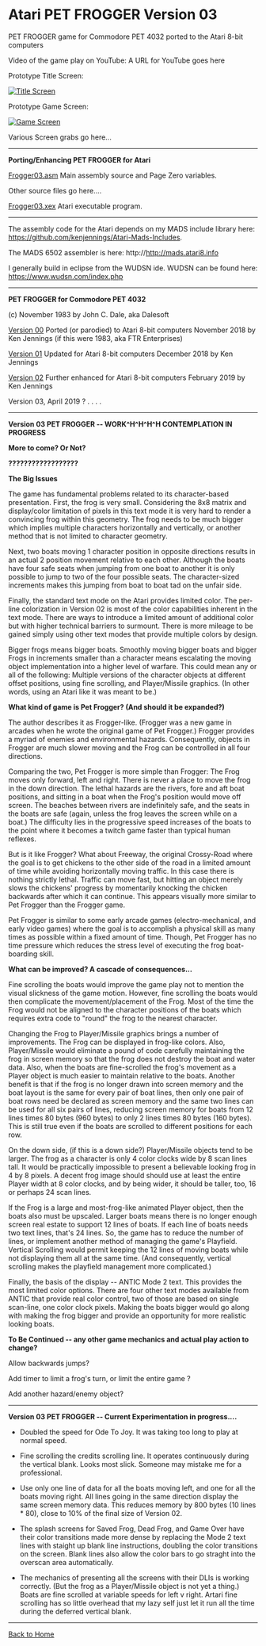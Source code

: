 # Atari PET FROGGER Version 03

PET FROGGER game for Commodore PET 4032 ported to the Atari 8-bit computers

Video of the game play on YouTube: A URL for YouTube goes here
  
Prototype Title Screen:

[![Title Screen](https://github.com/kenjennings/Atari-Pet-Frogger/raw/master/Frogger03/V03_NewProtoTitle2.png "Title Screen")](#features1)

Prototype Game Screen:

[![Game Screen](https://github.com/kenjennings/Atari-Pet-Frogger/raw/master/Frogger03/V03_NewProtoGame2.png "Game Screen")](#features2)


Various Screen grabs go here...

---

**Porting/Enhancing PET FROGGER for Atari**

[Frogger03.asm](https://github.com/kenjennings/Atari-Pet-Frogger/blob/master/Frogger03/Frogger03.asm "Frogger03.asm") Main assembly source and Page Zero variables.

Other source files go here....

[Frogger03.xex](https://github.com/kenjennings/Atari-Pet-Frogger/blob/master/Frogger03/Frogger03.xex "Frogger03.xex") Atari executable program.

---

The assembly code for the Atari depends on my MADS include library here: https://github.com/kenjennings/Atari-Mads-Includes.  

The MADS 6502 assembler is here: http://http://mads.atari8.info

I generally build in eclipse from the WUDSN ide.  WUDSN can be found here: https://www.wudsn.com/index.php 

---

**PET FROGGER for Commodore PET 4032**

(c) November 1983 by John C. Dale, aka Dalesoft

[Version 00](https://github.com/kenjennings/Atari-Pet-Frogger/blob/master/README_V00.md "Version 00") Ported (or parodied) to Atari 8-bit computers November 2018 by Ken Jennings (if this were 1983, aka FTR Enterprises)

[Version 01](https://github.com/kenjennings/Atari-Pet-Frogger/blob/master/README_V01.md "Version 01") Updated for Atari 8-bit computers December 2018 by Ken Jennings 

[Version 02](https://github.com/kenjennings/Atari-Pet-Frogger/blob/master/README_V02.md "Version 02") Further enhanced for Atari 8-bit computers February 2019 by Ken Jennings 

Version 03, April 2019 ? . . . .  

---

**Version 03 PET FROGGER -- WORK^H^H^H^H CONTEMPLATION IN PROGRESS**

**More to come? Or Not?**

**??????????????????**

**The Big Issues**

The game has fundamental problems related to its character-based presentation.  First, the frog is very small.  Considering the 8x8 matrix and display/color limitation of pixels in this text mode it is very hard to render a convincing frog within this geometry.  The frog needs to be much bigger which implies multiple characters horizontally and vertically, or another method that is not limited to character geometry.

Next, two boats moving 1 character position in opposite directions results in an actual 2 position movement relative to each other.  Although the boats have four safe seats when jumping from one boat to another it is only possible to jump to two of the four possible seats.  The character-sized increments makes this jumping from boat to boat tad on the unfair side.  

Finally, the standard text mode on the Atari provides limited color.   The per-line colorization in Version 02 is most of the color capabilities inherent in the text mode.  There are ways to introduce a limited amount of additional color but with higher technical barriers to surmount.  There is more mileage to be gained simply using other text modes that provide multiple colors by design. 

Bigger frogs means bigger boats.  Smoothly moving bigger boats and bigger Frogs in increments smaller than a character means escalating the moving object implementation into a higher level of warfare.  This could mean any or all of the following:  Multiple versions of the character objects at different offset positions, using fine scrolling, and Player/Missile graphics.  (In other words, using an Atari like it was meant to be.) 

**What kind of game is Pet Frogger?  (And should it be expanded?)**

The author describes it as Frogger-like.  (Frogger was a new game in arcades when he wrote the original game of Pet Frogger.) Frogger provides a myriad of enemies and environmental hazards.  Consequently, objects in Frogger are much slower moving and the Frog can be controlled in all four directions.

Comparing the two, Pet Frogger is more simple than Frogger: The Frog moves only forward, left and right.  There is never a place to move the frog in the down direction. The lethal hazards are the rivers, fore and aft boat positions, and sitting in a boat when the Frog's position would move off screen.  The beaches between rivers are indefinitely safe, and the seats in the boats are safe (again, unless the frog leaves the screen while on a boat.)  The difficulty lies in the progressive speed increases of the boats to the point where it becomes a twitch game faster than typical human reflexes.  

But is it like Frogger?   What about Freeway, the original Crossy-Road where the goal is to get chickens to the other side of the road in a limited amount of time while avoiding horizontally moving traffic.  In this case there is nothing strictly lethal.  Traffic can move fast, but hitting an object merely slows the chickens' progress by momentarily knocking the chicken backwards after which it can continue.  This appears visually more similar to Pet Frogger than the Frogger game.

Pet Frogger is similar to some early arcade games (electro-mechanical, and early video games) where the goal is to accomplish a physical skill as many times as possible within a fixed amount of time.  Though, Pet Frogger has no time pressure which reduces the stress level of executing the frog boat-boarding skill. 


**What can be improved?  A cascade of consequences...**

Fine scrolling the boats would improve the game play not to mention the visual slickness of the game motion.  However, fine scrolling the boats would then complicate the movement/placement of the Frog.  Most of the time the Frog would not be aligned to the character positions of the boats which requires extra code to "round" the frog to the nearest character.

Changing the Frog to Player/Missile graphics brings a number of improvements.  The Frog can be displayed in frog-like colors.  Also, Player/Missile would eliminate a pound of code carefully maintaining the frog in screen memory so that the frog does not destroy the boat and water data.  Also, when the boats are fine-scrolled the frog's movement as a Player object is much easier to maintain relative to the boats.  Another benefit is that if the frog is no longer drawn into screen memory and the boat layout is the same for every pair of boat lines, then only one pair of boat rows need be declared as screen memory and the same two lines can be used for all six pairs of lines, reducing screen memory for boats from 12 lines times 80 bytes (960 bytes) to only 2 lines times 80 bytes (160 bytes).  This is still true even if the boats are scrolled to different positions for each row.

On the down side, (if this is a down side?) Player/Missile objects tend to be larger.  The frog as a character is only 4 color clocks wide by 8 scan lines tall.  It would be practically impossible to present a believable looking frog in 4 by 8 pixels.  A decent frog image should should use at least the entire Player width at 8 color clocks, and by being wider, it should be taller, too, 16 or perhaps 24 scan lines.

If the Frog is a large and most-frog-like animated Player object, then the boats also must be upscaled.  Larger boats means there is no longer enough screen real estate to support 12 lines of boats.   If each line of boats needs two text lines, that's 24 lines.  So, the game has to reduce the number of lines, or implement another method of managing the game's Playfield.  Vertical Scrolling would permit keeping the 12 lines of moving boats while not displaying them all at the same time.  (And consequently, vertical scrolling makes the playfield management more complicated.)

Finally, the basis of the display -- ANTIC Mode 2 text.  This provides the most limited color options.  There are four other text modes available from ANTIC that provide real color control, two of those are based on single scan-line, one color clock pixels.  Making the boats bigger would go along with making the frog bigger and provide an opportunity for more realistic looking boats.

**To Be Continued -- any other game mechanics and actual play action to change?**

Allow backwards jumps?  

Add timer to limit a frog's turn, or limit the entire game ?

Add another hazard/enemy object?

---

**Version 03 PET FROGGER -- Current Experimentation in progress....**

- Doubled the speed for Ode To Joy.   It was taking too long to play at normal speed.

- Fine scrolling the credits scrolling line.  It operates continuously during the vertical blank.  Looks most slick.  Someone may mistake me for a professional.

- Use only one line of data for all the boats moving left, and one for all the boats moving right.  All lines going in the same direction display the same screen memory data.  This reduces memory by 800 bytes (10 lines * 80), close to 10% of the final size of Version 02. 

- The splash screens for Saved Frog, Dead Frog, and Game Over have their color transitions made more dense by replacing the Mode 2 text lines with staight up blank line instructions, doubling the color transitions on the screen.   Blank lines also allow the color bars to go straght into the overscan area automatically.

- The mechanics of presenting all the screens with their DLIs is working correctly. (But  the frog as a Player/Missile object is not yet a thing.)  Boats are fine scrolled at variable speeds for left v right.   Artari fine scrolling has so little overhead that my lazy self just let it run all the time during the deferred vertical blank.

---

[Back to Home](https://github.com/kenjennings/Atari-Pet-Frogger/blob/master/README.md "Home") 
